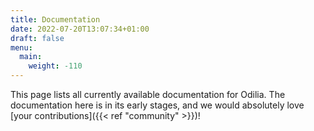 ```yaml
---
title: Documentation
date: 2022-07-20T13:07:34+01:00
draft: false
menu:
  main:
    weight: -110
---
```


This page lists all currently available documentation for Odilia. The documentation here is in its early stages, and we
would absolutely love [your contributions]({{< ref "community" >}})!

